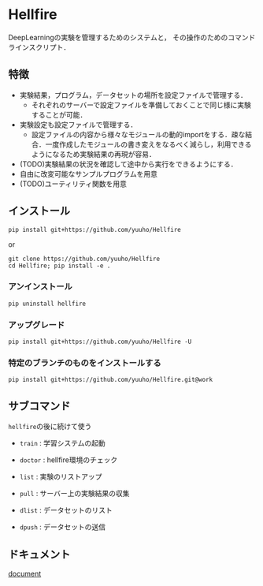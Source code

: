 # Hellfire

DeepLearningの実験を管理するためのシステムと，
その操作のためのコマンドラインスクリプト．

## 特徴
- 実験結果，プログラム，データセットの場所を設定ファイルで管理する．
    - それぞれのサーバーで設定ファイルを準備しておくことで同じ様に実験することが可能．
- 実験設定も設定ファイルで管理する．
    - 設定ファイルの内容から様々なモジュールの動的importをする．疎な結合．一度作成したモジュールの書き変えをなるべく減らし，利用できるようになるため実験結果の再現が容易．
- (TODO)実験結果の状況を確認して途中から実行をできるようにする．
- 自由に改変可能なサンプルプログラムを用意
- (TODO)ユーティリティ関数を用意

## インストール
```
pip install git+https://github.com/yuuho/Hellfire
```
or
```
git clone https://github.com/yuuho/Hellfire
cd Hellfire; pip install -e .
```

### アンインストール
```
pip uninstall hellfire
```

### アップグレード
```
pip install git+https://github.com/yuuho/Hellfire -U
```

### 特定のブランチのものをインストールする
```
pip install git+https://github.com/yuuho/Hellfire.git@work
```

## サブコマンド
``hellfire``の後に続けて使う
- ``train`` : 学習システムの起動
- ``doctor`` : hellfire環境のチェック
- ``list`` : 実験のリストアップ
- ``pull`` : サーバー上の実験結果の収集

- ``dlist`` : データセットのリスト
- ``dpush`` : データセットの送信

## ドキュメント
[document](./doc/index.md)
